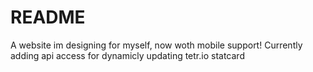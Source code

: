 <h1>README</h1>
<p>A website im designing for myself, now woth mobile support! Currently adding api access for dynamicly updating tetr.io statcard</p>
